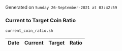 Generated on `Sunday 26-September-2021 at 03:42:59`

### Current to Target Coin Ratio
`current_coin_ratio.sh`

Date|Current|Target|Ratio
---|---|---|---
